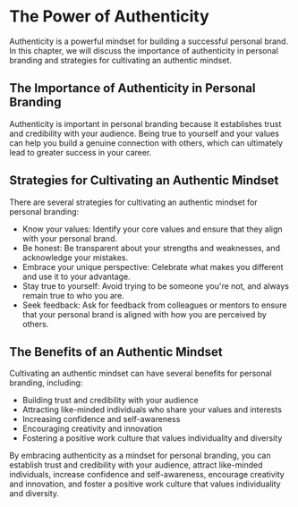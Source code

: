 The Power of Authenticity
===================================================================

Authenticity is a powerful mindset for building a successful personal brand. In this chapter, we will discuss the importance of authenticity in personal branding and strategies for cultivating an authentic mindset.

The Importance of Authenticity in Personal Branding
---------------------------------------------------

Authenticity is important in personal branding because it establishes trust and credibility with your audience. Being true to yourself and your values can help you build a genuine connection with others, which can ultimately lead to greater success in your career.

Strategies for Cultivating an Authentic Mindset
-----------------------------------------------

There are several strategies for cultivating an authentic mindset for personal branding:

* Know your values: Identify your core values and ensure that they align with your personal brand.
* Be honest: Be transparent about your strengths and weaknesses, and acknowledge your mistakes.
* Embrace your unique perspective: Celebrate what makes you different and use it to your advantage.
* Stay true to yourself: Avoid trying to be someone you're not, and always remain true to who you are.
* Seek feedback: Ask for feedback from colleagues or mentors to ensure that your personal brand is aligned with how you are perceived by others.

The Benefits of an Authentic Mindset
------------------------------------

Cultivating an authentic mindset can have several benefits for personal branding, including:

* Building trust and credibility with your audience
* Attracting like-minded individuals who share your values and interests
* Increasing confidence and self-awareness
* Encouraging creativity and innovation
* Fostering a positive work culture that values individuality and diversity

By embracing authenticity as a mindset for personal branding, you can establish trust and credibility with your audience, attract like-minded individuals, increase confidence and self-awareness, encourage creativity and innovation, and foster a positive work culture that values individuality and diversity.


